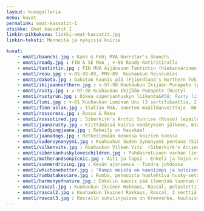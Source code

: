 ```yaml
---
layout: kuvagalleria
menu: kuvat
permalink: omat-kasvatit-1
otsikko: Omat kasvatit I
linkin-pikkukuva: linkki-omat-kasvatit.jpg
linkin-teksti: Menneitä ja nykyisiä koiria

kuvat:
    - omat1/baanchi.jpg : Kans & Pohj MVA Norrstar's Baanchi
    - omat1/roady.jpg : FIN & SE MVA , v-86 Roady Ratiritiralla 
    - omat1/tantintin.jpg : FIN MVA Äijänsuon Tantintin (hiekanvärinen) 
    - omat1/resu.jpg : v-85-88-89, PMV-89  Kuuhaukun Reissumies 
    - omat1/dakota.jpg : Dakotan kaunis pää (Fjiordlund's Northern Tok)
    - omat1/ikijaannorthern.jpg : v-97-98 Kuuhaukun Ikijään Punapeto (puna-valkoinen) (8 sertifikaattia), Fjiordlund's Northern Tok (9 sertifikaattia) (musta-valkoinen)
    - omat1/rusty.jpg : v-97-98 Kuuhaukun Ikijään Punapeto (Rusty)
    - omat1/rustyrun.jpg : Oikea siperianhuskyn liikunta&#58; Rusty liikkeessä
    - omat1/lumi.jpg : v-01 Kuuhaukun Luminan Uni (3 sertifikaattia, 2 CACIB) (v-91 Kuuhaukun Fakiiri x v-97-98 Kuuhaukun Ikijään Punapeto), tässä pystykorvaryhmän 3
    - omat1/finn-aslak.jpg : Italian MVA, nuorten maailmanvoittaja -86 Kuuhaukun Finn-Aslak
    - omat1/rossoresu.jpg : Rosso & Resu
    - omat1/rossotired.jpg : Siberkirk's Arctic Sunrise (Rosso) lepäilemässä rekiretken jälkeen
    - omat1/jaanarusty.jpg : Kiittämässä koiria vedätyksen jälkeen, minä ja Rusty
    - omat1/sledgingjaana.jpg : Rekeily on hauskaa!
    - omat1/jaanadogs.jpg : Retkeilemään menossa koirien kanssa
    - omat1/sudensynonyymi.jpg : Kuuhaukun Suden Synonyymi pentuna (Siberkirk's Ancient Times Hero x Kuuhaukun Ruusunmieli)
    - omat1/vilkenvits.jpg : Kuuhaukun Vilken Vits  (Siberkirk's Ancient Times Hero x Kuuhaukun Texasin Ruusu)
    - omat1/siberianhuskyloveschildren.jpg : Puhdasrotuinen vanhan linjan ("old line") 
    - omat1/motherandsonpicnic.jpg : Äiti ja lapsi - Enkeli ja Tojon retkellä
    - omat1/summerdriving.jpg : Kesän ajoriemua - Tundra johdossa
    - omat1/whichonebetter.jpg : "Kumpi meistä on kauniimpi ja suloisempi?" (Rumba = Kuuhaukun Rakas Riivaaja sekä Ruuti = Kuuhaukun Räppäävä Ruuti)
    - omat1/rumbatakescare.jpg : Rumba, pennuista huolehtiva husky-setä
    - omat1/harmonyofnature.jpg : Enkelin kaunis pää ilmentää luonnon harmoniaa
    - omat1/rascal.jpg : Kuuhaukun Ikuinen Rakkaus, Rascal, pelastettiin 9-vuotiaana safarikennelistä takaisin kotikenneliin © 2004 Carol Dixon, Troika kennelistä
    - omat1/rascal2.jpg : Kuuhaukun Ikuinen Rakkaus, Rascal, 3 serttiä (v-85-88, PMV-89 Kuuhaukun Reissumies x EUJV-91 Kuuhaukun Teksasin Ruusu) © 2004 Carol Dixon, Troika kennelistä
    - omat1/rascal3.jpg : Rascalin sukulinjoissa on Kreevanka, kuuluisa 1930 -luvun Siperian tuonti, vain kymmenen sukupolven päässä © 2004 Carol Dixon, Troika kennelistä
---
```

